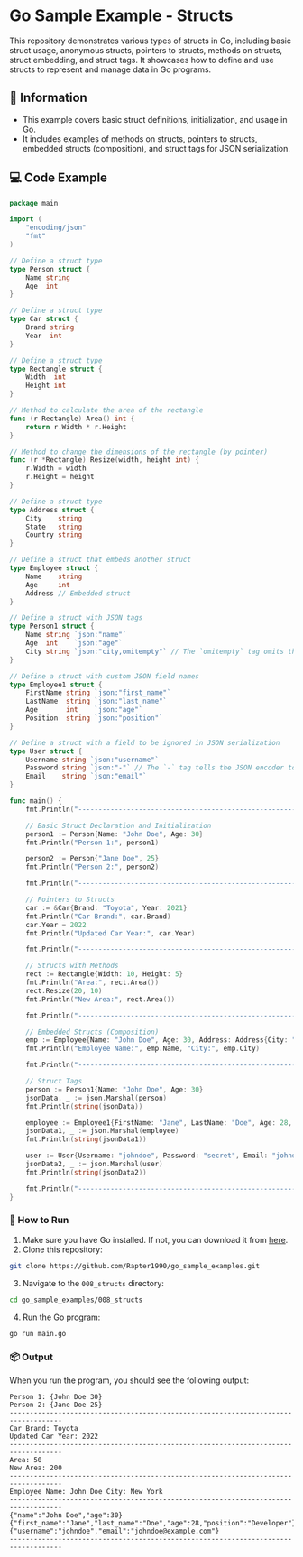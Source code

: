 # Go Sample Example - Structs

This repository demonstrates various types of structs in Go, including basic struct usage, anonymous structs, pointers to structs, methods on structs, struct embedding, and struct tags. It showcases how to define and use structs to represent and manage data in Go programs.

## 📖 Information

<ul style="list-style-type:disc">
  <li>This example covers basic struct definitions, initialization, and usage in Go.</li>
  <li>It includes examples of methods on structs, pointers to structs, embedded structs (composition), and struct tags for JSON serialization.</li>
</ul>

## 💻 Code Example

```go
package main

import (
	"encoding/json"
	"fmt"
)

// Define a struct type
type Person struct {
	Name string
	Age  int
}

// Define a struct type
type Car struct {
	Brand string
	Year  int
}

// Define a struct type
type Rectangle struct {
	Width  int
	Height int
}

// Method to calculate the area of the rectangle
func (r Rectangle) Area() int {
	return r.Width * r.Height
}

// Method to change the dimensions of the rectangle (by pointer)
func (r *Rectangle) Resize(width, height int) {
	r.Width = width
	r.Height = height
}

// Define a struct type
type Address struct {
	City    string
	State   string
	Country string
}

// Define a struct that embeds another struct
type Employee struct {
	Name    string
	Age     int
	Address // Embedded struct
}

// Define a struct with JSON tags
type Person1 struct {
	Name string `json:"name"`
	Age  int    `json:"age"`
	City string `json:"city,omitempty"` // The `omitempty` tag omits the field if it's empty or zero-valued
}

// Define a struct with custom JSON field names
type Employee1 struct {
	FirstName string `json:"first_name"`
	LastName  string `json:"last_name"`
	Age       int    `json:"age"`
	Position  string `json:"position"`
}

// Define a struct with a field to be ignored in JSON serialization
type User struct {
	Username string `json:"username"`
	Password string `json:"-"` // The `-` tag tells the JSON encoder to ignore this field
	Email    string `json:"email"`
}

func main() {
	fmt.Println("-----------------------------------------------------------------------------------")

	// Basic Struct Declaration and Initialization
	person1 := Person{Name: "John Doe", Age: 30}
	fmt.Println("Person 1:", person1)

	person2 := Person{"Jane Doe", 25}
	fmt.Println("Person 2:", person2)

	fmt.Println("-----------------------------------------------------------------------------------")

	// Pointers to Structs
	car := &Car{Brand: "Toyota", Year: 2021}
	fmt.Println("Car Brand:", car.Brand)
	car.Year = 2022
	fmt.Println("Updated Car Year:", car.Year)

	fmt.Println("-----------------------------------------------------------------------------------")

	// Structs with Methods
	rect := Rectangle{Width: 10, Height: 5}
	fmt.Println("Area:", rect.Area())
	rect.Resize(20, 10)
	fmt.Println("New Area:", rect.Area())

	fmt.Println("-----------------------------------------------------------------------------------")

	// Embedded Structs (Composition)
	emp := Employee{Name: "John Doe", Age: 30, Address: Address{City: "New York", State: "NY", Country: "USA"}}
	fmt.Println("Employee Name:", emp.Name, "City:", emp.City)

	fmt.Println("-----------------------------------------------------------------------------------")

	// Struct Tags
	person := Person1{Name: "John Doe", Age: 30}
	jsonData, _ := json.Marshal(person)
	fmt.Println(string(jsonData))

	employee := Employee1{FirstName: "Jane", LastName: "Doe", Age: 28, Position: "Developer"}
	jsonData1, _ := json.Marshal(employee)
	fmt.Println(string(jsonData1))

	user := User{Username: "johndoe", Password: "secret", Email: "johndoe@example.com"}
	jsonData2, _ := json.Marshal(user)
	fmt.Println(string(jsonData2))

	fmt.Println("-----------------------------------------------------------------------------------")
}
```

### 🏃 How to Run

1. Make sure you have Go installed. If not, you can download it from [here](https://golang.org/dl/).
2. Clone this repository:

```bash
git clone https://github.com/Rapter1990/go_sample_examples.git
```

3. Navigate to the `008_structs` directory:

```bash
cd go_sample_examples/008_structs
```

4. Run the Go program:

```bash
go run main.go
```

### 📦 Output

When you run the program, you should see the following output:

```
Person 1: {John Doe 30}
Person 2: {Jane Doe 25}
-----------------------------------------------------------------------------------
Car Brand: Toyota
Updated Car Year: 2022
-----------------------------------------------------------------------------------
Area: 50
New Area: 200
-----------------------------------------------------------------------------------
Employee Name: John Doe City: New York
-----------------------------------------------------------------------------------
{"name":"John Doe","age":30}
{"first_name":"Jane","last_name":"Doe","age":28,"position":"Developer"}
{"username":"johndoe","email":"johndoe@example.com"}
-----------------------------------------------------------------------------------
```